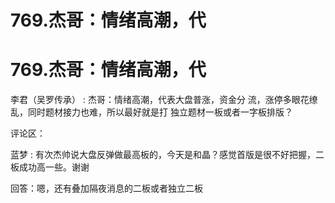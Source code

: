 # 769.杰哥：情绪高潮，代

# 769.杰哥：情绪高潮，代

李君（吴罗传承） : 杰哥：情绪高潮，代表大盘普涨，资金分 流，涨停多眼花缭乱，同时题材接力也难，所以最好就是打 独立题材一板或者一字板排版？

评论区：

蓝梦 : 有次杰帅说大盘反弹做最高板的，今天是和晶？感觉首版是很不好把握，二板成功高一些。谢谢

回答：嗯，还有叠加隔夜消息的二板或者独立二板